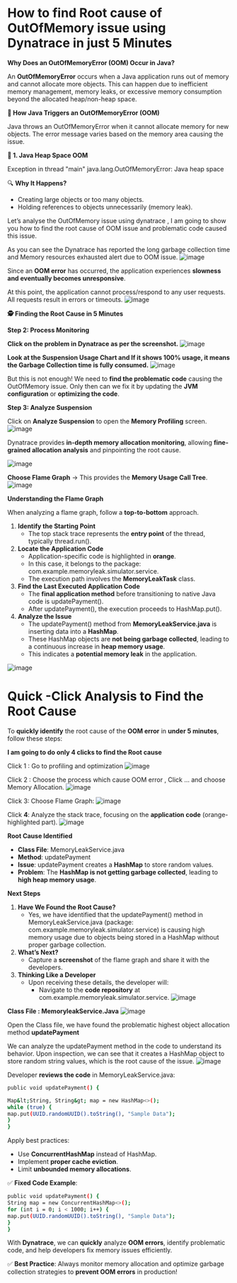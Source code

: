 # How to find Root cause of  OutOfMemory issue using Dynatrace in just 5 Minutes

**Why Does an OutOfMemoryError (OOM) Occur in Java?**

An **OutOfMemoryError** occurs when a Java application runs out of memory and cannot allocate more objects. This can happen due to inefficient memory management, memory leaks, or excessive memory consumption beyond the allocated heap/non-heap space.

**🚀 How Java Triggers an OutOfMemoryError (OOM)**

Java throws an OutOfMemoryError when it cannot allocate memory for new objects. The error message varies based on the memory area causing the issue.

**🔹 1. Java Heap Space OOM**

Exception in thread "main" java.lang.OutOfMemoryError: Java heap space

🔍 **Why It Happens?**

- Creating large objects or too many objects.
- Holding references to objects unnecessarily (memory leak).

Let’s analyse the OutOfMemory issue using dynatrace , I am going to show you how to find the root cause of OOM issue and problematic code caused this issue.

As you can see the Dynatrace has reported the long garbage collection time and Memory resources exhausted alert due to OOM issue.
![image](https://github.com/user-attachments/assets/d408b5ab-7d02-4c02-baf7-f4cd295580ce)

Since an **OOM error** has occurred, the application experiences **slowness and eventually becomes unresponsive**.

At this point, the application cannot process/respond to any user requests. All requests result in errors or timeouts.
![image](https://github.com/user-attachments/assets/cc309a68-d0f4-452f-af9c-26b18873ecef)

**🕵️ Finding the Root Cause in 5 Minutes**

**Step 2: Process Monitoring**

**Click on the problem in Dynatrace as per the screenshot.**
![image](https://github.com/user-attachments/assets/0e41e2cb-6bc3-4ec9-8787-394ad9dc58c7)

**Look at the Suspension Usage Chart and If it shows 100% usage, it means the Garbage Collection time is fully consumed.**
![image](https://github.com/user-attachments/assets/4ae68515-a5bd-46da-a61e-d6ae99f48b22)

But this is not enough! We need to **find the problematic code** causing the OutOfMemory issue. Only then can we fix it by updating the **JVM configuration** or **optimizing the code**.

**Step 3: Analyze Suspension**

Click on **Analyze Suspension** to open the **Memory Profiling** screen.
![image](https://github.com/user-attachments/assets/fd509892-599e-4cfb-b8c8-6de9ca4332ac)

Dynatrace provides **in-depth memory allocation monitoring**, allowing **fine-grained allocation analysis** and pinpointing the root cause.

![image](https://github.com/user-attachments/assets/617c0090-d44a-47e6-aa24-be5116ac2192)

**Choose Flame Graph** → This provides the **Memory Usage Call Tree**.
![image](https://github.com/user-attachments/assets/c6c2d1bc-94df-4beb-8a27-f85cf6c614a4)


**Understanding the Flame Graph**

When analyzing a flame graph, follow a **top-to-bottom** approach.

1. **Identify the Starting Point**
    - The top stack trace represents the **entry point** of the thread, typically thread.run().
2. **Locate the Application Code**
    - Application-specific code is highlighted in **orange**.
    - In this case, it belongs to the package:  
        com.example.memoryleak.simulator.service.
    - The execution path involves the **MemoryLeakTask** class.
3. **Find the Last Executed Application Code**
    - The **final application method** before transitioning to native Java code is updatePayment().
    - After updatePayment(), the execution proceeds to HashMap.put().
4. **Analyze the Issue**
    - The updatePayment() method from **MemoryLeakService.java** is inserting data into a **HashMap**.
    - These HashMap objects are **not being garbage collected**, leading to a continuous increase in **heap memory usage**.
    - This indicates a **potential memory leak** in the application.

![image](https://github.com/user-attachments/assets/f19fd6e0-613b-4db7-b5e0-d65e9c9fedce)

# Quick -Click Analysis to Find the Root Cause

To **quickly identify** the root cause of the **OOM error** in **under 5 minutes**, follow these steps:

**I am going to do only 4 clicks to find the Root cause**

Click 1 : Go to profiling and optimization
![image](https://github.com/user-attachments/assets/8931c918-0f65-4fb4-8c6b-2993b30c55fe)

Click 2 : Choose the process which cause OOM error , Click … and choose Memory Allocation.
![image](https://github.com/user-attachments/assets/d8c09edf-6b7b-4a78-9c3b-e6fa5b8826c6)

Click 3: Choose Flame Graph:
![image](https://github.com/user-attachments/assets/e83ef3f6-304f-46b9-b34b-84c045af3ebd)

Click **4**: Analyze the stack trace, focusing on the **application code** (orange-highlighted part).
![image](https://github.com/user-attachments/assets/b663048a-8c0d-4a86-b8c6-7359a8312fa2)


**Root Cause Identified**

- **Class File**: MemoryLeakService.java
- **Method**: updatePayment
- **Issue**: updatePayment creates a **HashMap** to store random values.
- **Problem**: The **HashMap is not getting garbage collected**, leading to **high heap memory usage**.

**Next Steps**

1. **Have We Found the Root Cause?**
    - Yes, we have identified that the updatePayment() method in MemoryLeakService.java (package: com.example.memoryleak.simulator.service) is causing high memory usage due to objects being stored in a HashMap without proper garbage collection.
2. **What’s Next?**
    - Capture a **screenshot** of the flame graph and share it with the developers.
3. **Thinking Like a Developer**
    - Upon receiving these details, the developer will:
        - Navigate to the **code repository** at com.example.memoryleak.simulator.service.
![image](https://github.com/user-attachments/assets/032d5593-bff8-4e59-a482-fae32d2f7343)


**Class File : MemoryleakService.Java**
![image](https://github.com/user-attachments/assets/dfffffc7-ef8f-4dbf-9c14-0859a786774f)

Open the Class file, we have found the problematic highest object allocation method **updatePayment**

We can analyze the updatePayment method in the code to understand its behavior. Upon inspection, we can see that it creates a HashMap object to store random string values, which is the root cause of the issue.
![image](https://github.com/user-attachments/assets/a1fd55d7-e3d8-45bb-9c40-9451f70d99d7)

Developer **reviews the code** in MemoryLeakService.java:
```bash
public void updatePayment() {

Map&lt;String, String&gt; map = new HashMap<>();
while (true) {
map.put(UUID.randomUUID().toString(), "Sample Data");
}
}
```
Apply best practices:

- Use **ConcurrentHashMap** instead of HashMap.
- Implement **proper cache eviction**.
- Limit **unbounded memory allocations**.

✅ **Fixed Code Example**:
```bash
public void updatePayment() {
String map = new ConcurrentHashMap<>();
for (int i = 0; i < 1000; i++) {
map.put(UUID.randomUUID().toString(), "Sample Data");
}
}
```
With **Dynatrace**, we can **quickly** analyze **OOM errors**, identify problematic code, and help developers fix memory issues efficiently.

✅ **Best Practice**: Always monitor memory allocation and optimize garbage collection strategies to **prevent OOM errors** in production!



